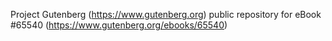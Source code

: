 Project Gutenberg (https://www.gutenberg.org) public repository for
eBook #65540 (https://www.gutenberg.org/ebooks/65540)

